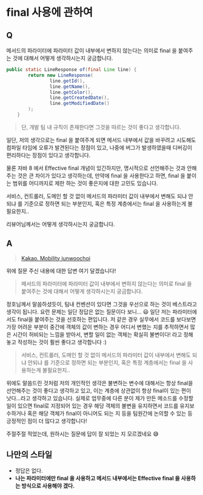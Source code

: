 # final 사용에 관하여

## Q

메서드의 파라미터에 파라미터 값이 내부에서 변하지 않는다는 의미로 final 을 붙여주는 것에 대해서 어떻게 생각하시는지 궁금합니다.

```java
public static LineResponse of(final Line line) {
        return new LineResponse(
                line.getId(),
                line.getName(),
                line.getColor(),
                line.getCreatedDate(),
                line.getModifiedDate()
        );
    }
```

> 단, 개발 팀 내 규칙이 존재한다면 그것을 따르는 것이 좋다고 생각합니다.

일단, 저의 생각으로는 final 을 붙여주게 되면 메서드 내부에서 값을 바꾸려고 시도해도 컴파일 타임에 오류가 발견된다는 장점이 있고, 나중에 버그가 발생하였을때 디버깅이 편리하다는 장점이 있다고 생각합니다.

물론 자바 8 에서 Effective final 개념이 있긴하지만, 명시적으로 선언해주는 것과 안해주는 것은 큰 차이가 있다고 생각하는데, 만약에 final 을 사용한다고 하면, final 을 붙이는 범위를 어디까지로 제한 하는 것이 좋은지에 대한 고민도 있습니다.

서비스, 컨트롤러, 도메인 할 것 없이 메서드의 파라미터 값이 내부에서 변해도 되냐 안되냐 를 기준으로 정하면 되는 부분인지, 혹은 특정 계층에서는 final 을 사용하는게 불필요한지..

리뷰어님께서는 어떻게 생각하시는지 궁금합니다.

## A

> [Kakao. Mobility junwoochoi](https://github.com/junwoochoi)

위에 질문 주신 내용에 대한 답변 여기 달겠습니다!

> 메서드의 파라미터에 파라미터 값이 내부에서 변하지 않는다는 의미로 final 을 붙여주는 것에 대해서 어떻게 생각하시는지 궁금합니다.

정호님께서 말씀하셨듯이, 팀내 컨벤션이 있다면 그것을 우선으로 하는 것이 베스트라고 생각이 됩니다. 요런 문제는 일단 정답은 없는 질문이다 보니... 😃
일단 저는 파라미터에서도 final을 붙여주는 것을 선호하는 편입니다.
저 같은 경우 실무에서 코드를 보다보면 가장 어려운 부분이 중간에 객체의 값이 변하는 경우 어디서 변했는 지를 추적하면서 많은 시간이 허비되는 느낌을 받아서, 변할 일이 없는 객체는 확실히 불변이다! 라고 정해놓고 작성하는 것이 훨씬 좋다고 생각합니다 :)

> 서비스, 컨트롤러, 도메인 할 것 없이 메서드의 파라미터 값이 내부에서 변해도 되냐 안되냐 를 기준으로 정하면 되는 부분인지, 혹은 특정 계층에서는 final 을 사용하는게 불필요한지..

위에도 말씀드린 것처럼 저의 개인적인 생각은 불변하는 변수에 대해서는 항상 final을 선언해주는 것이 좋다고 생각하고 있고, 이는 계층에 상관없이 항상 final이 있는 편이 낫다...라고 생각하고 있습니다. 실제로 업무중에 다른 분이 제가 만든 메소드를 수정할 일이 있으면 final로 지정되어 있는 경우 해당 객체의 불변을 유지하면서 코드를 유지보수하거나 혹은 해당 객체가 final이 아니어도 되는 지 등을 팀원간에 논의할 수 있는 등 긍정적인 점이 더 많다고 생각합니다!

주절주절 적었는데, 원하시는 질문에 답이 잘 되었는 지 모르겠네요 😅

## 나만의 스타일

- 정답은 없다.
- __나는 파라미터에만 final 을 사용하고 메서드 내부에서는 Effective final 을 사용하는 방식으로 사용해야 겠다.__
